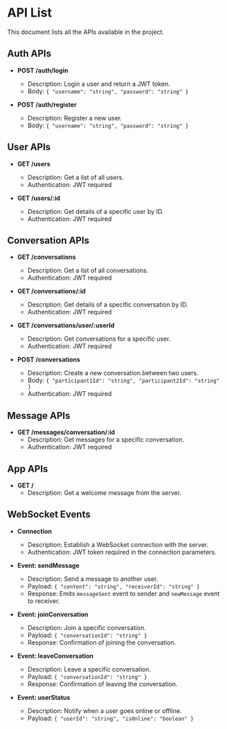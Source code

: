# API List

This document lists all the APIs available in the project.

## Auth APIs

- **POST /auth/login**

  - Description: Login a user and return a JWT token.
  - Body: `{ "username": "string", "password": "string" }`

- **POST /auth/register**
  - Description: Register a new user.
  - Body: `{ "username": "string", "password": "string" }`

## User APIs

- **GET /users**

  - Description: Get a list of all users.
  - Authentication: JWT required

- **GET /users/:id**
  - Description: Get details of a specific user by ID.
  - Authentication: JWT required

## Conversation APIs

- **GET /conversations**

  - Description: Get a list of all conversations.
  - Authentication: JWT required

- **GET /conversations/:id**

  - Description: Get details of a specific conversation by ID.
  - Authentication: JWT required

- **GET /conversations/user/:userId**

  - Description: Get conversations for a specific user.
  - Authentication: JWT required

- **POST /conversations**
  - Description: Create a new conversation between two users.
  - Body: `{ "participant1Id": "string", "participant2Id": "string" }`
  - Authentication: JWT required

## Message APIs

- **GET /messages/conversation/:id**
  - Description: Get messages for a specific conversation.
  - Authentication: JWT required

## App APIs

- **GET /**
  - Description: Get a welcome message from the server.

## WebSocket Events

- **Connection**

  - Description: Establish a WebSocket connection with the server.
  - Authentication: JWT token required in the connection parameters.

- **Event: sendMessage**

  - Description: Send a message to another user.
  - Payload: `{ "content": "string", "receiverId": "string" }`
  - Response: Emits `messageSent` event to sender and `newMessage` event to receiver.

- **Event: joinConversation**

  - Description: Join a specific conversation.
  - Payload: `{ "conversationId": "string" }`
  - Response: Confirmation of joining the conversation.

- **Event: leaveConversation**

  - Description: Leave a specific conversation.
  - Payload: `{ "conversationId": "string" }`
  - Response: Confirmation of leaving the conversation.

- **Event: userStatus**
  - Description: Notify when a user goes online or offline.
  - Payload: `{ "userId": "string", "isOnline": "boolean" }`

